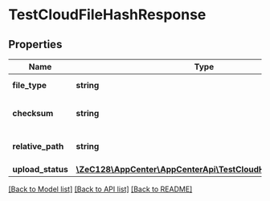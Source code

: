# TestCloudFileHashResponse

## Properties
Name | Type | Description | Notes
------------ | ------------- | ------------- | -------------
**file_type** | **string** | Type of the file | 
**checksum** | **string** | SHA256 hash of the file | 
**relative_path** | **string** | Relative path of the file | [optional] 
**upload_status** | [**\ZeC128\AppCenter\AppCenterApi\TestCloudHashUploadStatus**](TestCloudHashUploadStatus.md) |  | 

[[Back to Model list]](../README.md#documentation-for-models) [[Back to API list]](../README.md#documentation-for-api-endpoints) [[Back to README]](../README.md)


